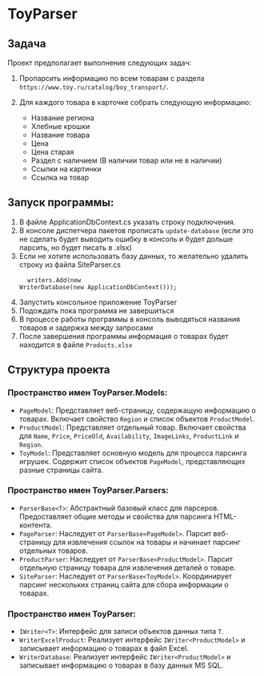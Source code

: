 # ToyParser
## Задача

Проект предполагает выполнение следующих задач:

1. Пропарсить информацию по всем товарам с раздела `https://www.toy.ru/catalog/boy_transport/`.
2. Для каждого товара в карточке собрать следующую информацию:

   - Название региона
   - Хлебные крошки
   - Название товара
   - Цена
   - Цена старая
   - Раздел с наличием (В наличии товар или не в наличии)
   - Ссылки на картинки
   - Ссылка на товар
## Запуск программы:
1. В файле ApplicationDbContext.cs указать строку подключения.
2. В консоле диспетчера пакетов прописать `update-database` (если это не сделать будет выводить ошибку в консоль и будет дольше парсить, но будет писать в .xlsx)
3. Если не хотите использовать базу данных, то желательно удалить строку из файла SiteParser.cs <pre>
<code> writers.Add(new WriterDatabase(new ApplicationDbContext()));</code></pre>
4. Запустить консольное приложение ToyParser
5. Подождать пока программа не завершиться
6. В процессе работы программы в консоль выводяться названия товаров и задержка между запросами
7. После завершения программы информация о товарах будет находится в файле `Products.xlsx`

## Структура проекта

### Пространство имен ToyParser.Models:

- `PageModel`: Представляет веб-страницу, содержащую информацию о товарах. Включает свойство `Region` и список объектов `ProductModel`.
- `ProductModel`: Представляет отдельный товар. Включает свойства для `Name`, `Price`, `PriceOld`, `Availability`, `ImageLinks`, `ProductLink` и `Region`.
- `ToyModel`: Представляет основную модель для процесса парсинга игрушек. Содержит список объектов `PageModel`, представляющих разные страницы сайта.

### Пространство имен ToyParser.Parsers:

- `ParserBase<T>`: Абстрактный базовый класс для парсеров. Предоставляет общие методы и свойства для парсинга HTML-контента.
- `PageParser`: Наследует от `ParserBase<PageModel>`. Парсит веб-страницу для извлечения ссылок на товары и начинает парсинг отдельных товаров.
- `ProductParser`: Наследует от `ParserBase<ProductModel>`. Парсит отдельную страницу товара для извлечения деталей о товаре.
- `SiteParser`: Наследует от `ParserBase<ToyModel>`. Координирует парсинг нескольких страниц сайта для сбора информации о товарах.

### Пространство имен ToyParser:


- `IWriter<T>`: Интерфейс для записи объектов данных типа `T`.
- `WriterExcelProduct`: Реализует интерфейс `IWriter<ProductModel>` и записывает информацию о товарах в файл Excel.
- `WriterDatabase`: Реализует интерфейс `IWriter<ProductModel>` и записывает информацию о товарах в базу данных MS SQL.
